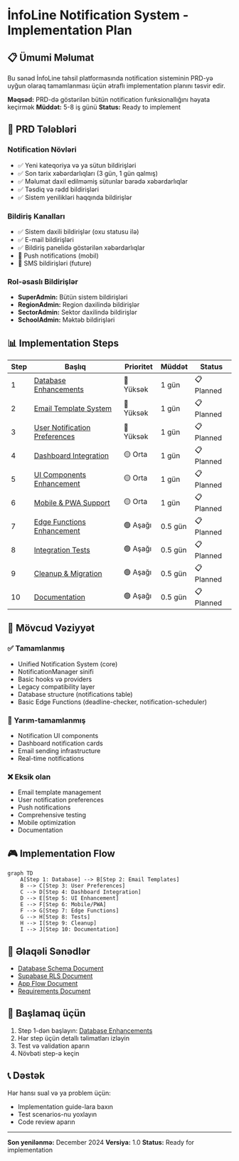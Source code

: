 # İnfoLine Notification System - Implementation Plan

## 📋 Ümumi Məlumat

Bu sənəd İnfoLine təhsil platformasında notification sisteminin PRD-yə uyğun olaraq tamamlanması üçün ətraflı implementation planını təsvir edir.

**Məqsəd:** PRD-də göstərilən bütün notification funksionallığını həyata keçirmək
**Müddət:** 5-8 iş günü
**Status:** Ready to implement

## 🎯 PRD Tələbləri

### Notification Növləri
- ✅ Yeni kateqoriya və ya sütun bildirişləri
- ✅ Son tarix xəbərdarlıqları (3 gün, 1 gün qalmış)
- ✅ Məlumat daxil edilməmiş sütunlar barədə xəbərdarlıqlar
- ✅ Təsdiq və rədd bildirişləri
- ✅ Sistem yenilikləri haqqında bildirişlər

### Bildiriş Kanalları
- ✅ Sistem daxili bildirişlər (oxu statusu ilə)
- ✅ E-mail bildirişləri
- ✅ Bildiriş panelidə göstərilən xəbərdarlıqlar
- 🔄 Push notifications (mobil)
- 🔄 SMS bildirişləri (future)

### Rol-əsaslı Bildirişlər
- **SuperAdmin:** Bütün sistem bildirişləri
- **RegionAdmin:** Region daxilində bildirişlər
- **SectorAdmin:** Sektor daxilində bildirişlər
- **SchoolAdmin:** Məktəb bildirişləri

## 📊 Implementation Steps

| Step | Başlıq | Prioritet | Müddət | Status |
|------|---------|-----------|--------|--------|
| 1 | [Database Enhancements](./docs/notification-implementation/01-database-enhancements.md) | 🔴 Yüksək | 1 gün | 📋 Planned |
| 2 | [Email Template System](./docs/notification-implementation/02-email-template-system.md) | 🔴 Yüksək | 1 gün | 📋 Planned |
| 3 | [User Notification Preferences](./docs/notification-implementation/03-user-preferences.md) | 🔴 Yüksək | 1 gün | 📋 Planned |
| 4 | [Dashboard Integration](./docs/notification-implementation/04-dashboard-integration.md) | 🟡 Orta | 1 gün | 📋 Planned |
| 5 | [UI Components Enhancement](./docs/notification-implementation/05-ui-enhancement.md) | 🟡 Orta | 1 gün | 📋 Planned |
| 6 | [Mobile & PWA Support](./docs/notification-implementation/06-mobile-pwa.md) | 🟡 Orta | 1 gün | 📋 Planned |
| 7 | [Edge Functions Enhancement](./docs/notification-implementation/07-edge-functions.md) | 🟢 Aşağı | 0.5 gün | 📋 Planned |
| 8 | [Integration Tests](./docs/notification-implementation/08-integration-tests.md) | 🟢 Aşağı | 0.5 gün | 📋 Planned |
| 9 | [Cleanup & Migration](./docs/notification-implementation/09-cleanup-migration.md) | 🟢 Aşağı | 0.5 gün | 📋 Planned |
| 10 | [Documentation](./docs/notification-implementation/10-documentation.md) | 🟢 Aşağı | 0.5 gün | 📋 Planned |

## 🔄 Mövcud Vəziyyət

### ✅ Tamamlanmış
- Unified Notification System (core)
- NotificationManager sinifi
- Basic hooks və providers
- Legacy compatibility layer
- Database structure (notifications table)
- Basic Edge Functions (deadline-checker, notification-scheduler)

### 🔄 Yarım-tamamlanmış
- Notification UI components
- Dashboard notification cards
- Email sending infrastructure
- Real-time notifications

### ❌ Eksik olan
- Email template management
- User notification preferences
- Push notifications
- Comprehensive testing
- Mobile optimization
- Documentation

## 🎮 Implementation Flow

```mermaid
graph TD
    A[Step 1: Database] --> B[Step 2: Email Templates]
    B --> C[Step 3: User Preferences]
    C --> D[Step 4: Dashboard Integration]
    D --> E[Step 5: UI Enhancement]
    E --> F[Step 6: Mobile/PWA]
    F --> G[Step 7: Edge Functions]
    G --> H[Step 8: Tests]
    H --> I[Step 9: Cleanup]
    I --> J[Step 10: Documentation]
```

## 🔗 Əlaqəli Sənədlər

- [Database Schema Document](./database-schema-document.md)
- [Supabase RLS Document](./supabase%20RLS)
- [App Flow Document](./app-flow-document.md)
- [Requirements Document](./requirements.md)

## 🚀 Başlamaq üçün

1. Step 1-dən başlayın: [Database Enhancements](./docs/notification-implementation/01-database-enhancements.md)
2. Hər step üçün detallı təlimatları izləyin
3. Test və validation aparın
4. Növbəti step-ə keçin

## 📞 Dəstək

Hər hansı sual və ya problem üçün:
- Implementation guide-lara baxın
- Test scenarios-nu yoxlayın
- Code review aparın

---

**Son yenilənmə:** December 2024
**Versiya:** 1.0
**Status:** Ready for implementation